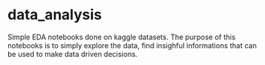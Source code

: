 # data_analysis

Simple EDA notebooks done on kaggle datasets. The purpose of this notebooks is to simply explore the data, find insighful informations that can be used to make data driven decisions.
